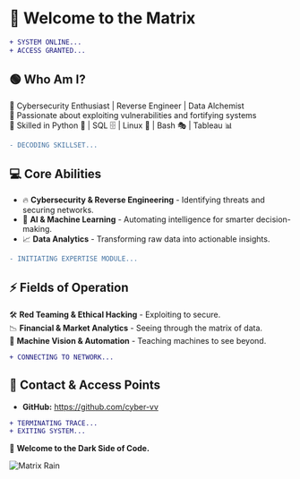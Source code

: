 # 👾 Welcome to the Matrix

```diff
+ SYSTEM ONLINE...
+ ACCESS GRANTED...
```

## 🟢 Who Am I?
🔹 Cybersecurity Enthusiast | Reverse Engineer | Data Alchemist  
🔹 Passionate about exploiting vulnerabilities and fortifying systems  
🔹 Skilled in Python 🐍 | SQL 🗄️ | Linux 🐧 | Bash 🎭 | Tableau 📊  

```diff
- DECODING SKILLSET...
```
## 💻 Core Abilities
- 🔥 **Cybersecurity & Reverse Engineering** - Identifying threats and securing networks.
- 🧠 **AI & Machine Learning** - Automating intelligence for smarter decision-making.
- 📈 **Data Analytics** - Transforming raw data into actionable insights.

```diff
- INITIATING EXPERTISE MODULE...
```
## ⚡ Fields of Operation
🛠 **Red Teaming & Ethical Hacking** - Exploiting to secure.  
📉 **Financial & Market Analytics** - Seeing through the matrix of data.  
🔬 **Machine Vision & Automation** - Teaching machines to see beyond.  

```diff
+ CONNECTING TO NETWORK...
```
## 📡 Contact & Access Points
- **GitHub:** https://github.com/cyber-vv


```diff
+ TERMINATING TRACE...
+ EXITING SYSTEM...
```

🚀 **Welcome to the Dark Side of Code.**

![Matrix Rain](https://upload.wikimedia.org/wikipedia/commons/c/cc/Digital_rain_animation_medium_letters_shine.gif)


